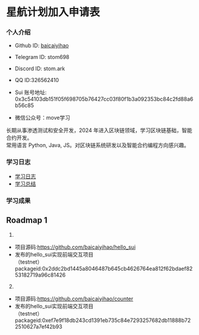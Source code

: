 # 星航计划加入申请表

### 个人介绍

* Github ID: [baicaiyihao](https://github.com/baicaiyihao)

* Telegram ID: stom698

* Discord ID: stom.ark

* QQ ID:326562410

* Sui 账号地址: 0x3c54103db151f05f698705b76427cc03f80f1b3a092353bc84c2fd88a6b56c85

* 微信公众号：move学习


长期从事渗透测试和安全开发，2024 年进入区块链领域，学习区块链基础，智能合约开发。  
常用语言 Python, Java, JS。对区块链系统研发以及智能合约编程方向感兴趣。

### 学习日志

- [学习日志](journal.md)
- [学习总结](summary.md)

### 学习成果

## Roadmap 1
1.  
- 项目源码:https://github.com/baicaiyihao/hello_sui  
- 发布的hello_sui实现前端交互项目  
（testnet）packageid:0x2ddc2bd1445a8046487b645cb4626764ea812f62bdaef8253182719a96c81426  
  
2.  
- 项目源码:https://github.com/baicaiyihao/counter  
- 发布的hello_sui实现前端交互项目  
（testnet）packageid:0xef7e9f18db243cd1391eb735c84e7293257682db11888b722510627a7ef42b93  
